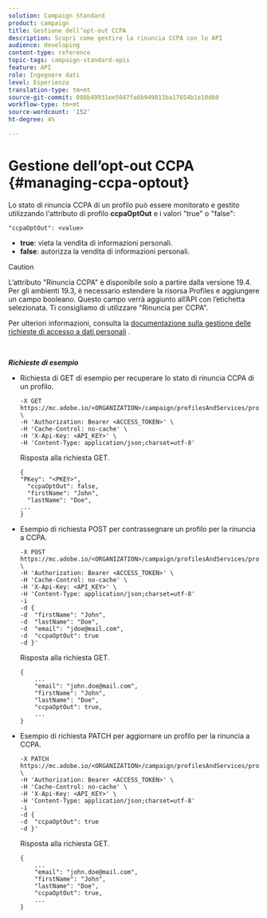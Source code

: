 ```yaml
---
solution: Campaign Standard
product: campaign
title: Gestione dell’opt-out CCPA
description: Scopri come gestire la rinuncia CCPA con le API
audience: developing
content-type: reference
topic-tags: campaign-standard-apis
feature: API
role: Ingegnere dati
level: Esperienza
translation-type: tm+mt
source-git-commit: 088b49931ee5047fa6b949813ba17654b1e10d60
workflow-type: tm+mt
source-wordcount: '152'
ht-degree: 4%

---
```



# Gestione dell’opt-out CCPA {#managing-ccpa-optout}

Lo stato di rinuncia CCPA di un profilo può essere monitorato e gestito utilizzando l&#39;attributo di profilo **ccpaOptOut** e i valori &quot;true&quot; o &quot;false&quot;:

`"ccpaOptOut": <value>`

* **true**: vieta la vendita di informazioni personali.
* **false**: autorizza la vendita di informazioni personali.

>[!CAUTION]
>
>L’attributo &quot;Rinuncia CCPA&quot; è disponibile solo a partire dalla versione 19.4. Per gli ambienti 19.3, è necessario estendere la risorsa Profiles e aggiungere un campo booleano. Questo campo verrà aggiunto all’API con l’etichetta selezionata. Ti consigliamo di utilizzare &quot;Rinuncia per CCPA&quot;.
>
>Per ulteriori informazioni, consulta la [documentazione sulla gestione delle richieste di accesso a dati personali](../../start/using/privacy-requests.md#sale-of-personal-information-ccpa) .

<br/>

***Richieste di esempio***

* Richiesta di GET di esempio per recuperare lo stato di rinuncia CCPA di un profilo.

   ```
   -X GET https://mc.adobe.io/<ORGANIZATION>/campaign/profilesAndServices/profile/<PKEY> \
   -H 'Authorization: Bearer <ACCESS_TOKEN>' \
   -H 'Cache-Control: no-cache' \
   -H 'X-Api-Key: <API_KEY>' \
   -H 'Content-Type: application/json;charset=utf-8'
   ```

   Risposta alla richiesta GET.

   ```
   {
   "PKey": "<PKEY>",
     "ccpaOptOut": false,
     "firstName": "John",
     "lastName": "Doe",
   ...
   }
   ```

* Esempio di richiesta POST per contrassegnare un profilo per la rinuncia a CCPA.

   ```
   -X POST https://mc.adobe.io/<ORGANIZATION>/campaign/profilesAndServices/profile/ \
   -H 'Authorization: Bearer <ACCESS_TOKEN>' \
   -H 'Cache-Control: no-cache' \
   -H 'X-Api-Key: <API_KEY>' \
   -H 'Content-Type: application/json;charset=utf-8'
   -i
   -d {
   -d  "firstName": "John",
   -d  "lastName": "Doe",
   -d  "email": "jdoe@mail.com",
   -d  "ccpaOptOut": true
   -d }'
   ```

   Risposta alla richiesta GET.

   ```
   {
       ...
       "email": "john.doe@mail.com",
       "firstName": "John",
       "lastName": "Doe",
       "ccpaOptOut": true,
       ...
   }
   ```

* Esempio di richiesta PATCH per aggiornare un profilo per la rinuncia a CCPA.

   ```
   -X PATCH https://mc.adobe.io/<ORGANIZATION>/campaign/profilesAndServices/profile/<PKEY> \
   -H 'Authorization: Bearer <ACCESS_TOKEN>' \
   -H 'Cache-Control: no-cache' \
   -H 'X-Api-Key: <API_KEY>' \
   -H 'Content-Type: application/json;charset=utf-8'
   -i
   -d {
   -d  "ccpaOptOut": true
   -d }'
   ```

   Risposta alla richiesta GET.

   ```
   {
       ...
       "email": "john.doe@mail.com",
       "firstName": "John",
       "lastName": "Doe",
       "ccpaOptOut": true,
       ...
   }
   ```
